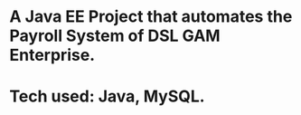 # A Java EE Project that automates the Payroll System of DSL GAM Enterprise.
# Tech used: Java, MySQL.